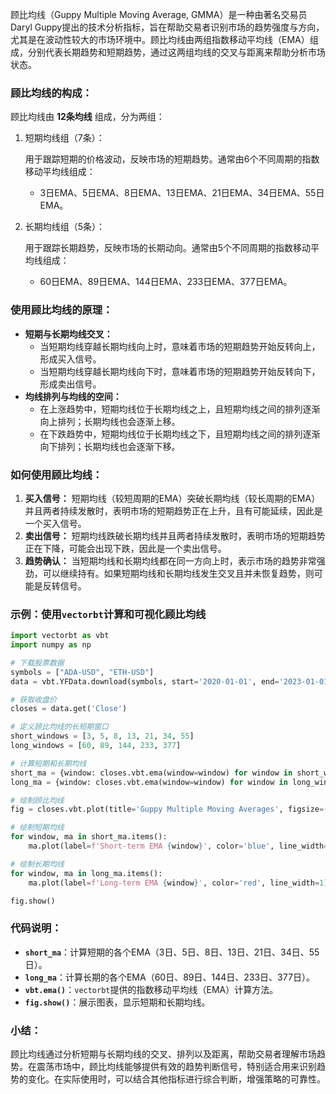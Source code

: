 顾比均线（Guppy Multiple Moving Average, GMMA）是一种由著名交易员Daryl Guppy提出的技术分析指标，旨在帮助交易者识别市场的趋势强度与方向，尤其是在波动性较大的市场环境中。顾比均线由两组指数移动平均线（EMA）组成，分别代表长期趋势和短期趋势，通过这两组均线的交叉与距离来帮助分析市场状态。

### 顾比均线的构成：

顾比均线由 **12条均线** 组成，分为两组：

1.  短期均线组（7条）：

     用于跟踪短期的价格波动，反映市场的短期趋势。通常由6个不同周期的指数移动平均线组成：

    -   3日EMA、5日EMA、8日EMA、13日EMA、21日EMA、34日EMA、55日EMA。

2.  长期均线组（5条）：

     用于跟踪长期趋势，反映市场的长期动向。通常由5个不同周期的指数移动平均线组成：

    -   60日EMA、89日EMA、144日EMA、233日EMA、377日EMA。

### 使用顾比均线的原理：

-   **短期与长期均线交叉：**
    -   当短期均线穿越长期均线向上时，意味着市场的短期趋势开始反转向上，形成买入信号。
    -   当短期均线穿越长期均线向下时，意味着市场的短期趋势开始反转向下，形成卖出信号。
-   **均线排列与均线的空间：**
    -   在上涨趋势中，短期均线位于长期均线之上，且短期均线之间的排列逐渐向上排列；长期均线也会逐渐上移。
    -   在下跌趋势中，短期均线位于长期均线之下，且短期均线之间的排列逐渐向下排列；长期均线也会逐渐下移。

### 如何使用顾比均线：

1.  **买入信号：** 短期均线（较短周期的EMA）突破长期均线（较长周期的EMA）并且两者持续发散时，表明市场的短期趋势正在上升，且有可能延续，因此是一个买入信号。
2.  **卖出信号：** 短期均线跌破长期均线并且两者持续发散时，表明市场的短期趋势正在下降，可能会出现下跌，因此是一个卖出信号。
3.  **趋势确认：** 当短期均线和长期均线都在同一方向上时，表示市场的趋势非常强劲，可以继续持有。如果短期均线和长期均线发生交叉且并未恢复趋势，则可能是反转信号。

### 示例：使用`vectorbt`计算和可视化顾比均线

```python
import vectorbt as vbt
import numpy as np

# 下载股票数据
symbols = ["ADA-USD", "ETH-USD"]
data = vbt.YFData.download(symbols, start='2020-01-01', end='2023-01-01')

# 获取收盘价
closes = data.get('Close')

# 定义顾比均线的长短期窗口
short_windows = [3, 5, 8, 13, 21, 34, 55]
long_windows = [60, 89, 144, 233, 377]

# 计算短期和长期均线
short_ma = {window: closes.vbt.ema(window=window) for window in short_windows}
long_ma = {window: closes.vbt.ema(window=window) for window in long_windows}

# 绘制顾比均线
fig = closes.vbt.plot(title='Guppy Multiple Moving Averages', figsize=(12, 8))

# 绘制短期均线
for window, ma in short_ma.items():
    ma.plot(label=f'Short-term EMA {window}', color='blue', line_width=1)

# 绘制长期均线
for window, ma in long_ma.items():
    ma.plot(label=f'Long-term EMA {window}', color='red', line_width=1)

fig.show()
```

### 代码说明：

-   **`short_ma`**：计算短期的各个EMA（3日、5日、8日、13日、21日、34日、55日）。
-   **`long_ma`**：计算长期的各个EMA（60日、89日、144日、233日、377日）。
-   **`vbt.ema()`**：`vectorbt`提供的指数移动平均线（EMA）计算方法。
-   **`fig.show()`**：展示图表，显示短期和长期均线。

### 小结：

顾比均线通过分析短期与长期均线的交叉、排列以及距离，帮助交易者理解市场趋势。在震荡市场中，顾比均线能够提供有效的趋势判断信号，特别适合用来识别趋势的变化。在实际使用时，可以结合其他指标进行综合判断，增强策略的可靠性。